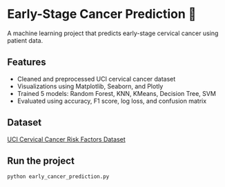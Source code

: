 # Early-Stage Cancer Prediction 🧬

A machine learning project that predicts early-stage cervical cancer using patient data.

## Features
- Cleaned and preprocessed UCI cervical cancer dataset
- Visualizations using Matplotlib, Seaborn, and Plotly
- Trained 5 models: Random Forest, KNN, KMeans, Decision Tree, SVM
- Evaluated using accuracy, F1 score, log loss, and confusion matrix

## Dataset
[UCI Cervical Cancer Risk Factors Dataset](https://archive.ics.uci.edu/ml/datasets/risk+factors+associated+with+cervical+cancer)

## Run the project
```bash
python early_cancer_prediction.py
